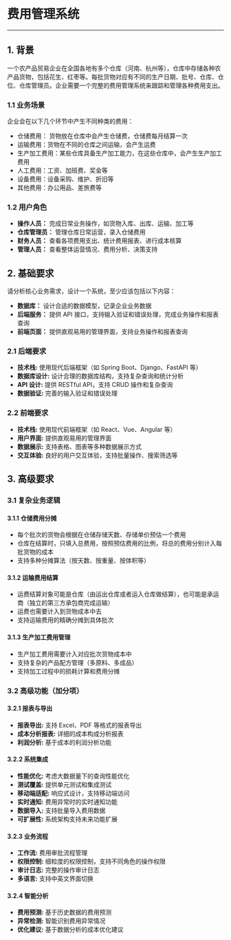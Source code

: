 # 费用管理系统

---

## 1. 背景

一个农产品贸易企业在全国各地有多个仓库（河南、杭州等），仓库中存储各种农产品货物，包括花生、红枣等。每批货物对应有不同的生产日期、批号、仓库、仓位、仓库管理员。企业需要一个完整的费用管理系统来跟踪和管理各种费用支出。

### 1.1 业务场景

企业会在以下几个环节中产生不同种类的费用：

- 仓储费用： 货物放在仓库中会产生仓储费，仓储费每月结算一次
- 运输费用：货物在不同的仓库之间运输，会产生运费
- 生产加工费用：某些仓库具备生产加工能力，在这些仓库中，会产生生产加工费用
- 人工费用：工资、加班费、奖金等
- 设备费用：设备采购、维护、折旧等
- 其他费用：办公用品、差旅费等

### 1.2 用户角色

- **操作人员：** 完成日常业务操作，如货物入库、出库、运输、加工等
- **仓库管理员：** 管理仓库日常运营，录入仓储费用
- **财务人员：** 查看各项费用支出、统计费用报表、进行成本核算
- **管理人员：** 查看整体运营情况、费用分析、决策支持

## 2. 基础要求

请分析核心业务需求，设计一个系统，至少应该包括以下内容：
- **数据库：** 设计合适的数据模型，记录企业业务数据
- **后端服务：** 提供 API 接口，支持输入验证和错误处理，完成业务操作和报表查询
- **前端页面：** 提供直观易用的管理界面，支持业务操作和报表查询

### 2.1 后端要求
- **技术栈:** 使用现代后端框架（如 Spring Boot、Django、FastAPI 等）
- **数据库设计:** 设计合理的数据库结构，支持复杂查询和统计分析
- **API 设计:** 提供 RESTful API，支持 CRUD 操作和复杂查询
- **数据验证:** 完善的输入验证和错误处理

### 2.2 前端要求
- **技术栈:** 使用现代前端框架（如 React、Vue、Angular 等）
- **用户界面:** 提供直观易用的管理界面
- **数据展示:** 支持表格、图表等多种数据展示方式
- **交互体验:** 良好的用户交互体验，支持批量操作、搜索筛选等


## 3. 高级要求

### 3.1 复杂业务逻辑

#### 3.1.1 仓储费用分摊
- 每个批次的货物会根据在仓储存储天数、存储单价预估一个费用
- 仓库在结算时，只填入总费用，按照预估费用的比例，将总的费用分别计入每批货物的成本
- 支持多种分摊算法（按天数、按重量、按体积等）

#### 3.1.2 运输费用结算
- 运费结算对象可能是仓库（由运出仓库或者运入仓库做结算），也可能是承运商（独立的第三方承包商完成运输）
- 运费也需要计入到货物成本中去
- 支持运输费用的精确分摊到具体批次

#### 3.1.3 生产加工费用管理
- 生产加工费用需要计入对应批次货物成本中
- 支持复杂的产品配方管理（多原料、多成品）
- 支持加工过程中的损耗计算和费用分摊

### 3.2 高级功能（加分项）

#### 3.2.1 报表与导出
- **报表导出:** 支持 Excel、PDF 等格式的报表导出
- **成本分析报表:** 详细的成本构成分析报表
- **利润分析:** 基于成本的利润分析功能

#### 3.2.2 系统集成
- **性能优化:** 考虑大数据量下的查询性能优化
- **测试覆盖:** 提供单元测试和集成测试
- **移动端适配:** 响应式设计，支持移动端访问
- **实时通知:** 费用异常时的实时通知功能
- **数据导入:** 支持批量导入费用数据
- **可扩展性:** 系统架构支持未来功能扩展

#### 3.2.3 业务流程
- **工作流:** 费用审批流程管理
- **权限控制:** 细粒度的权限控制，支持不同角色的操作权限
- **审计日志:** 完整的操作审计日志
- **多语言:** 支持中英文界面切换

#### 3.2.4 智能分析
- **费用预测:** 基于历史数据的费用预测
- **异常检测:** 智能识别费用异常情况
- **优化建议:** 基于数据分析的成本优化建议
